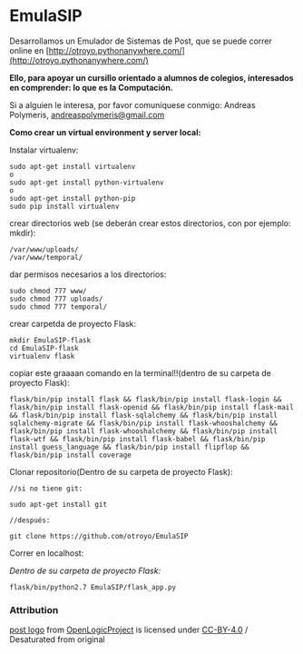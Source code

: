 # EmulaSIP

Desarrollamos un Emulador de Sistemas de Post, que se puede correr online en
[http://otroyo.pythonanywhere.com/](http://otroyo.pythonanywhere.com/)

**Ello, para apoyar un cursillo orientado a alumnos de colegios, interesados en
comprender: lo que es la Computación.**


Si a alguien le interesa, por favor comuníquese conmigo:
Andreas Polymeris, andreaspolymeris@gmail.com


**Como crear un virtual environment y server local:**

Instalar virtualenv:
```
sudo apt-get install virtualenv
o
sudo apt-get install python-virtualenv
o
sudo apt-get install python-pip
sudo pip install virtualenv
```

crear directorios web (se deberán crear estos directorios, con por ejemplo: mkdir):
```
/var/www/uploads/
/var/www/temporal/
```
dar permisos necesarios a los directorios:
```
sudo chmod 777 www/
sudo chmod 777 uploads/
sudo chmod 777 temporal/

```
crear carpetda de proyecto Flask:

```
mkdir EmulaSIP-flask
cd EmulaSIP-flask
virtualenv flask
```
copiar este graaaan comando en la terminal!!(dentro de su carpeta de proyecto Flask):
```
flask/bin/pip install flask && flask/bin/pip install flask-login && flask/bin/pip install flask-openid && flask/bin/pip install flask-mail && flask/bin/pip install flask-sqlalchemy && flask/bin/pip install sqlalchemy-migrate && flask/bin/pip install flask-whooshalchemy && flask/bin/pip install flask-whooshalchemy && flask/bin/pip install flask-wtf && flask/bin/pip install flask-babel && flask/bin/pip install guess_language && flask/bin/pip install flipflop && flask/bin/pip install coverage
```
Clonar repositorio(Dentro de su carpeta de proyecto Flask):
```
//si no tiene git:

sudo apt-get install git

//después:

git clone https://github.com/otroyo/EmulaSIP
```
Correr en localhost:

_Dentro de su carpeta de proyecto Flask:_

```
flask/bin/python2.7 EmulaSIP/flask_app.py
```

### Attribution

[post logo](https://github.com/Otroyo/EmulaSIP/blob/master/static/post-line.png) from
[OpenLogicProject](https://github.com/OpenLogicProject/portraits) is licensed
under [CC-BY-4.0](https://creativecommons.org/licenses/by-nc/4.0/) / Desaturated
from original
